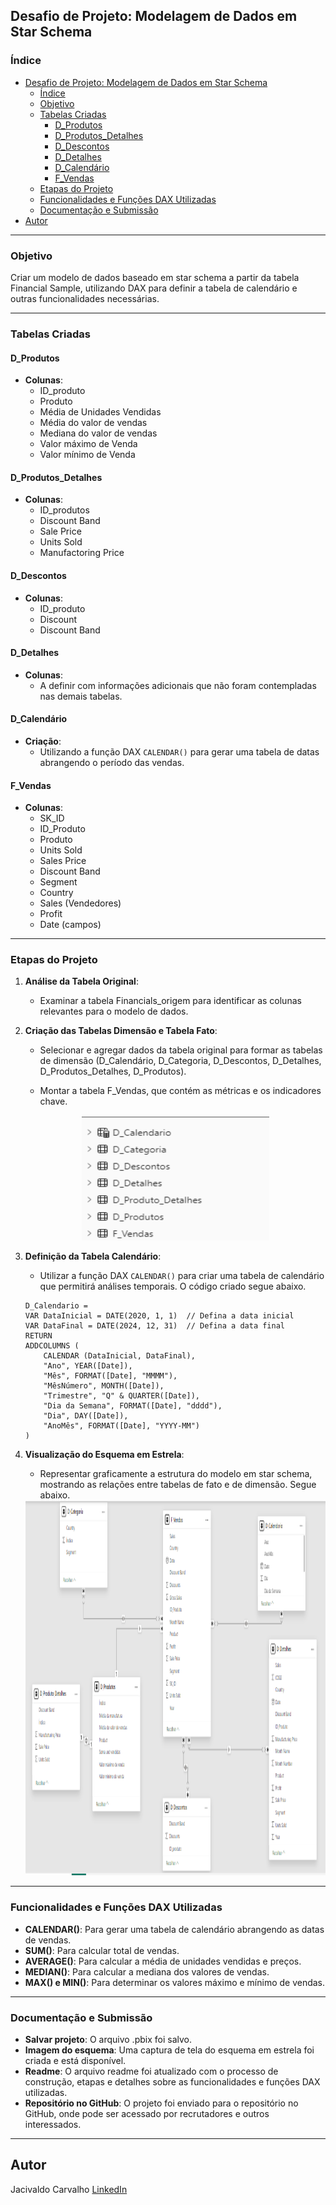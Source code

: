 ## Desafio de Projeto: Modelagem de Dados em Star Schema

### Índice

- [Desafio de Projeto: Modelagem de Dados em Star Schema](#desafio-de-projeto-modelagem-de-dados-em-star-schema)
  - [Índice](#índice)
  - [Objetivo](#objetivo)
  - [Tabelas Criadas](#tabelas-criadas)
    - [D\_Produtos](#d_produtos)
    - [D\_Produtos\_Detalhes](#d_produtos_detalhes)
    - [D\_Descontos](#d_descontos)
    - [D\_Detalhes](#d_detalhes)
    - [D\_Calendário](#d_calendário)
    - [F\_Vendas](#f_vendas)
  - [Etapas do Projeto](#etapas-do-projeto)
  - [Funcionalidades e Funções DAX Utilizadas](#funcionalidades-e-funções-dax-utilizadas)
  - [Documentação e Submissão](#documentação-e-submissão)
- [Autor](#autor)

---

### Objetivo
Criar um modelo de dados baseado em star schema a partir da tabela Financial Sample, utilizando DAX para definir a tabela de calendário e outras funcionalidades necessárias.

---

### Tabelas Criadas

#### D_Produtos
- **Colunas**:
  - ID_produto
  - Produto
  - Média de Unidades Vendidas
  - Média do valor de vendas
  - Mediana do valor de vendas
  - Valor máximo de Venda
  - Valor mínimo de Venda

#### D_Produtos_Detalhes
- **Colunas**:
  - ID_produtos
  - Discount Band
  - Sale Price
  - Units Sold
  - Manufactoring Price

#### D_Descontos
- **Colunas**:
  - ID_produto
  - Discount
  - Discount Band

#### D_Detalhes
- **Colunas**:
  - A definir com informações adicionais que não foram contempladas nas demais tabelas.

#### D_Calendário
- **Criação**:
  - Utilizando a função DAX `CALENDAR()` para gerar uma tabela de datas abrangendo o período das vendas.

#### F_Vendas
- **Colunas**:
  - SK_ID
  - ID_Produto
  - Produto
  - Units Sold
  - Sales Price
  - Discount Band
  - Segment
  - Country
  - Sales (Vendedores)
  - Profit
  - Date (campos)

---

### Etapas do Projeto

1. **Análise da Tabela Original**:
   - Examinar a tabela Financials_origem para identificar as colunas relevantes para o modelo de dados.

2. **Criação das Tabelas Dimensão e Tabela Fato**:
   - Selecionar e agregar dados da tabela original para formar as tabelas de dimensão (D_Calendário, D_Categoria, D_Descontos, D_Detalhes, D_Produtos_Detalhes, D_Produtos).

   - Montar a tabela F_Vendas, que contém as métricas e os indicadores chave.
  
    <div style="text-align: center;">
    <img src="/PowerBI/Desafio5/figure/figure1_tabelas_criadas.png" alt="Tabelas criadas" width="300" height="200">
    </div>

3. **Definição da Tabela Calendário**:
   - Utilizar a função DAX `CALENDAR()` para criar uma tabela de calendário que permitirá análises temporais. O código criado segue abaixo.
  
    ```dax
    D_Calendario = 
    VAR DataInicial = DATE(2020, 1, 1)  // Defina a data inicial
    VAR DataFinal = DATE(2024, 12, 31)  // Defina a data final
    RETURN
    ADDCOLUMNS (
        CALENDAR (DataInicial, DataFinal),
        "Ano", YEAR([Date]),
        "Mês", FORMAT([Date], "MMMM"),
        "MêsNúmero", MONTH([Date]),
        "Trimestre", "Q" & QUARTER([Date]),
        "Dia da Semana", FORMAT([Date], "dddd"),
        "Dia", DAY([Date]),
        "AnoMês", FORMAT([Date], "YYYY-MM")
    )
    ```

4. **Visualização do Esquema em Estrela**:
   - Representar graficamente a estrutura do modelo em star schema, mostrando as relações entre tabelas de fato e de dimensão. Segue abaixo.
    
    <div style="text-align: center;">
    <img src="/PowerBI/Desafio5/figure/figure2_schema.png" alt="modelo em star schema" width="900" height="600">
    </div>

---

### Funcionalidades e Funções DAX Utilizadas

- **CALENDAR()**: Para gerar uma tabela de calendário abrangendo as datas de vendas.
- **SUM()**: Para calcular total de vendas.
- **AVERAGE()**: Para calcular a média de unidades vendidas e preços.
- **MEDIAN()**: Para calcular a mediana dos valores de vendas.
- **MAX() e MIN()**: Para determinar os valores máximo e mínimo de vendas.

---

### Documentação e Submissão

- **Salvar projeto**: O arquivo .pbix foi salvo.
- **Imagem do esquema**: Uma captura de tela do esquema em estrela foi criada e está disponível.
- **Readme**: O arquivo readme foi atualizado com o processo de construção, etapas e detalhes sobre as funcionalidades e funções DAX utilizadas.
- **Repositório no GitHub**: O projeto foi enviado para o repositório no GitHub, onde pode ser acessado por recrutadores e outros interessados.

---

## Autor

Jacivaldo Carvalho [LinkedIn](https://www.linkedin.com/in/jacivaldocarvalho/)